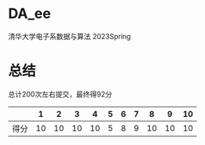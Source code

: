 # DA_ee
清华大学电子系数据与算法 2023Spring



# 总结

总计200次左右提交，最终得92分

|      |  1   |  2   |  3   |  4   |  5   |  6   |  7   |  8   |  9   |  10  |
| :--: | :--: | :--: | :--: | :--: | :--: | :--: | :--: | :--: | :--: | :--: |
| 得分 |  10  |  10  |  10  |  10  |  5   |  8   |  9   |  10  |  10  |  10  |

